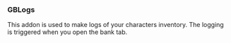 ### GBLogs
This addon is used to make logs of your characters inventory. The logging is triggered when you open the bank tab.
